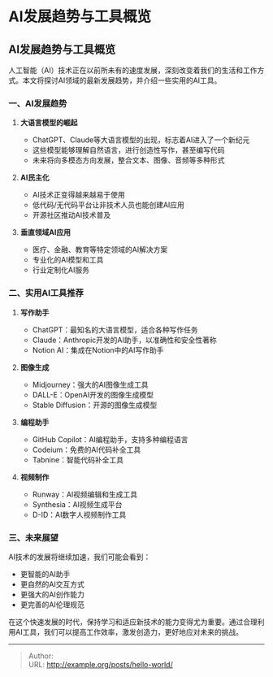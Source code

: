 # AI发展趋势与工具概览


## AI发展趋势与工具概览

人工智能（AI）技术正在以前所未有的速度发展，深刻改变着我们的生活和工作方式。本文将探讨AI领域的最新发展趋势，并介绍一些实用的AI工具。

### 一、AI发展趋势

1. **大语言模型的崛起**
   - ChatGPT、Claude等大语言模型的出现，标志着AI进入了一个新纪元
   - 这些模型能够理解自然语言，进行创造性写作，甚至编写代码
   - 未来将向多模态方向发展，整合文本、图像、音频等多种形式

2. **AI民主化**
   - AI技术正变得越来越易于使用
   - 低代码/无代码平台让非技术人员也能创建AI应用
   - 开源社区推动AI技术普及

3. **垂直领域AI应用**
   - 医疗、金融、教育等特定领域的AI解决方案
   - 专业化的AI模型和工具
   - 行业定制化AI服务

### 二、实用AI工具推荐

1. **写作助手**
   - ChatGPT：最知名的大语言模型，适合各种写作任务
   - Claude：Anthropic开发的AI助手，以准确性和安全性著称
   - Notion AI：集成在Notion中的AI写作助手

2. **图像生成**
   - Midjourney：强大的AI图像生成工具
   - DALL-E：OpenAI开发的图像生成模型
   - Stable Diffusion：开源的图像生成模型

3. **编程助手**
   - GitHub Copilot：AI编程助手，支持多种编程语言
   - Codeium：免费的AI代码补全工具
   - Tabnine：智能代码补全工具

4. **视频制作**
   - Runway：AI视频编辑和生成工具
   - Synthesia：AI视频生成平台
   - D-ID：AI数字人视频制作工具

### 三、未来展望

AI技术的发展将继续加速，我们可能会看到：
- 更智能的AI助手
- 更自然的AI交互方式
- 更强大的AI创作能力
- 更完善的AI伦理规范

在这个快速发展的时代，保持学习和适应新技术的能力变得尤为重要。通过合理利用AI工具，我们可以提高工作效率，激发创造力，更好地应对未来的挑战。


---

> Author:   
> URL: http://example.org/posts/hello-world/  

